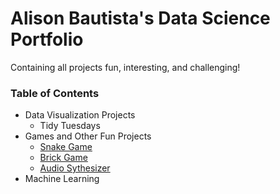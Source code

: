 # Alison Bautista's Data Science Portfolio
Containing all projects fun, interesting, and challenging!

### Table of Contents

* Data Visualization Projects
    + Tidy Tuesdays
* Games and Other Fun Projects
    + [Snake Game](https://github.com/alisonbautista46/snake_game)
    + [Brick Game](https://github.com/alisonbautista46/brick_game)
    + [Audio Sythesizer](https://github.com/alisonbautista46/audio_synth)
* Machine Learning

